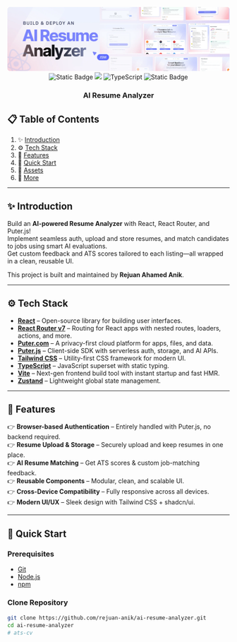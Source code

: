 <div align="center">
  <br />
      <img src="public/readme/hero.webp" alt="Project Banner">
  <br />

  <div>
    <img alt="Static Badge" src="https://img.shields.io/badge/React-4c84f3?style=for-the-badge&logo=react&logoColor=white">
    <img src="https://img.shields.io/badge/-Tailwind-38B2AC?style=for-the-badge&logo=tailwind-css&logoColor=white" />
    <img src="https://img.shields.io/badge/-TypeScript-black?style=for-the-badge&logoColor=white&logo=typescript&color=3178C6" alt="TypeScript" />
    <img alt="Static Badge" src="https://img.shields.io/badge/Puter.js-181758?style=for-the-badge&logoColor=white">
  </div>

  <h3 align="center">AI Resume Analyzer</h3>
</div>

## 📋 <a name="table">Table of Contents</a>

1. ✨ [Introduction](#introduction)
2. ⚙️ [Tech Stack](#tech-stack)
3. 🔋 [Features](#features)
4. 🤸 [Quick Start](#quick-start)
5. 🔗 [Assets](#links)
6. 🚀 [More](#more)

---

## <a name="introduction">✨ Introduction</a>

Build an **AI-powered Resume Analyzer** with React, React Router, and Puter.js!  
Implement seamless auth, upload and store resumes, and match candidates to jobs using smart AI evaluations.  
Get custom feedback and ATS scores tailored to each listing—all wrapped in a clean, reusable UI.

This project is built and maintained by **Rejuan Ahamed Anik**.

---

## <a name="tech-stack">⚙️ Tech Stack</a>

- **[React](https://react.dev/)** – Open-source library for building user interfaces.
- **[React Router v7](https://reactrouter.com/)** – Routing for React apps with nested routes, loaders, actions, and more.
- **[Puter.com](https://puter.com/)** – A privacy-first cloud platform for apps, files, and data.
- **[Puter.js](https://puter.com/puter-js)** – Client-side SDK with serverless auth, storage, and AI APIs.
- **[Tailwind CSS](https://tailwindcss.com/)** – Utility-first CSS framework for modern UI.
- **[TypeScript](https://www.typescriptlang.org/)** – JavaScript superset with static typing.
- **[Vite](https://vite.dev/)** – Next-gen frontend build tool with instant startup and fast HMR.
- **[Zustand](https://github.com/pmndrs/zustand)** – Lightweight global state management.

---

## <a name="features">🔋 Features</a>

👉 **Browser-based Authentication** – Entirely handled with Puter.js, no backend required.  
👉 **Resume Upload & Storage** – Securely upload and keep resumes in one place.  
👉 **AI Resume Matching** – Get ATS scores & custom job-matching feedback.  
👉 **Reusable Components** – Modular, clean, and scalable UI.  
👉 **Cross-Device Compatibility** – Fully responsive across all devices.  
👉 **Modern UI/UX** – Sleek design with Tailwind CSS + shadcn/ui.

---

## <a name="quick-start">🤸 Quick Start</a>

### Prerequisites
- [Git](https://git-scm.com/)  
- [Node.js](https://nodejs.org/en)  
- [npm](https://www.npmjs.com/)  

### Clone Repository
```bash
git clone https://github.com/rejuan-anik/ai-resume-analyzer.git
cd ai-resume-analyzer
#   a t s - c v 
 
 